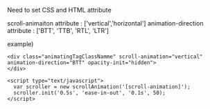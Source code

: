 Need to set CSS and HTML attribute

scroll-animaiton attribute : ['vertical','horizontal']
animation-direction attribute : ['BTT', 'TTB', 'RTL', 'LTR']

example)
    <style>
      [opacity-init=visible] {
        opacity: 1;
      }
      [opacity-init=hidden] {
        opacity: 0;
      }
    </style>
    
    <div class="animatingTagClassNamme" scroll-animation="vertical" animation-direction="BTT" opacity-init="hidden">
    </div>
    
    <script type="text/javascript">
      var scroller = new scrollAnimation('[scroll-animation]');
      scroller.init('0.5s', 'ease-in-out', '0.1s', 50);
    </script>
    
    

